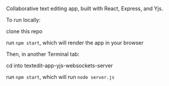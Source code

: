 Collaborative text editing app, built with React, Express, and Yjs.

To run locally:

clone this repo

run `npm start`, which will render the app in your browser

Then, in another Terminal tab:

cd into textedit-app-yjs-websockets-server

run `npm start`, which will run `node server.js`
